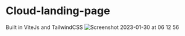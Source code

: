 # Cloud-landing-page


Built in ViteJs and TailwindCSS
![Screenshot 2023-01-30 at 06 12 56](https://user-images.githubusercontent.com/94878993/230332320-1975ceaa-c8b1-4e43-a729-91da03b3c1fa.png)
